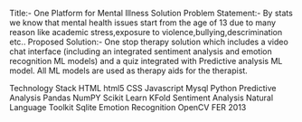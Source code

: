 Title:- One Platform for Mental Illness Solution
Problem Statement:-
By stats we know that mental health issues start from the age of 13 due to many reason like academic stress,exposure to violence,bullying,descrimination etc..
Proposed Solution:-
One stop therapy solution which includes a video chat interface
(including an integrated sentiment analysis and emotion recognition ML models)
and a  quiz integrated with Predictive analysis ML model. All ML models are used as therapy aids for the therapist.

Technology Stack
HTML html5
CSS
Javascript 
Mysql
Python
Predictive Analysis
Pandas
NumPY
Scikit Learn
KFold
Sentiment Analysis
Natural Language Toolkit
Sqlite
Emotion Recognition
OpenCV
FER 2013
